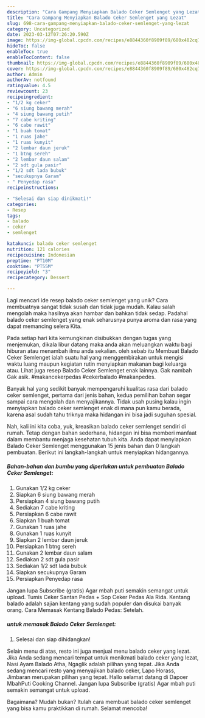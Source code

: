 ```yaml
---
description: "Cara Gampang Menyiapkan Balado Ceker Semlenget yang Lezat"
title: "Cara Gampang Menyiapkan Balado Ceker Semlenget yang Lezat"
slug: 698-cara-gampang-menyiapkan-balado-ceker-semlenget-yang-lezat
category: Uncategorized
date: 2023-03-12T07:26:20.590Z
image: https://img-global.cpcdn.com/recipes/e8844360f8909f89/680x482cq70/balado-ceker-semlenget-foto-resep-utama.jpg
hideToc: false
enableToc: true
enableTocContent: false
thumbnail: https://img-global.cpcdn.com/recipes/e8844360f8909f89/680x482cq70/balado-ceker-semlenget-foto-resep-utama.jpg
cover: https://img-global.cpcdn.com/recipes/e8844360f8909f89/680x482cq70/balado-ceker-semlenget-foto-resep-utama.jpg
author: Admin
authorAv: notfound
ratingvalue: 4.5
reviewcount: 23
recipeingredient:
- "1/2 kg ceker"
- "6 siung bawang merah"
- "4 siung bawang putih"
- "7 cabe kriting"
- "6 cabe rawit"
- "1 buah tomat"
- "1 ruas jahe"
- "1 ruas kunyit"
- "2 lembar daun jeruk"
- "1 btng sereh"
- "2 lembar daun salam"
- "2 sdt gula pasir"
- "1/2 sdt lada bubuk"
- "secukupnya Garam"
- " Penyedap rasa"
recipeinstructions:

- "Selesai dan siap dinikmati!"
categories:
- Resep
tags:
- balado
- ceker
- semlenget

katakunci: balado ceker semlenget 
nutrition: 121 calories
recipecuisine: Indonesian
preptime: "PT10M"
cooktime: "PT55M"
recipeyield: "3"
recipecategory: Dessert

---
```





Lagi mencari ide resep balado ceker semlenget yang unik? Cara membuatnya sangat tidak susah dan tidak juga mudah. Kalau salah mengolah maka hasilnya akan hambar dan bahkan tidak sedap. Padahal balado ceker semlenget yang enak seharusnya punya aroma dan rasa yang dapat memancing selera Kita.





Pada setiap hari kita kemungkinan disibukkan dengan tugas yang menjemukan, dikala libur datang maka anda akan meluangkan waktu bagi hiburan atau menambah ilmu anda sekalian. oleh sebab itu Membuat Balado Ceker Semlenget ialah suatu hal yang menggembirakan untuk mengisi waktu luang maupun kegiatan rutin menyiapkan makanan bagi keluarga atau. Lihat juga resep Balado Ceker Semlenget enak lainnya. Gak nambah Gak asik. #makancekerpedas #cekerbalado #makanpedes.

Banyak hal yang sedikit banyak mempengaruhi kualitas rasa dari balado ceker semlenget, pertama dari jenis bahan, kedua pemilihan bahan segar sampai cara mengolah dan menyajikannya. Tidak usah pusing kalau ingin menyiapkan balado ceker semlenget enak di mana pun kamu berada, karena asal sudah tahu triknya maka hidangan ini bisa jadi suguhan spesial.






Nah, kali ini kita coba, yuk, kreasikan balado ceker semlenget sendiri di rumah. Tetap dengan bahan sederhana, hidangan ini bisa memberi manfaat dalam membantu menjaga kesehatan tubuh kita. Anda dapat menyiapkan Balado Ceker Semlenget menggunakan 15 jenis bahan dan 0 langkah pembuatan. Berikut ini langkah-langkah untuk menyiapkan hidangannya.

<!--inarticleads1-->

##### Bahan-bahan dan bumbu yang diperlukan untuk pembuatan Balado Ceker Semlenget:

1. Gunakan 1/2 kg ceker
1. Siapkan 6 siung bawang merah
1. Persiapkan 4 siung bawang putih
1. Sediakan 7 cabe kriting
1. Persiapkan 6 cabe rawit
1. Siapkan 1 buah tomat
1. Gunakan 1 ruas jahe
1. Gunakan 1 ruas kunyit
1. Siapkan 2 lembar daun jeruk
1. Persiapkan 1 btng sereh
1. Gunakan 2 lembar daun salam
1. Sediakan 2 sdt gula pasir
1. Sediakan 1/2 sdt lada bubuk
1. Siapkan secukupnya Garam
1. Persiapkan  Penyedap rasa


Jangan lupa Subscribe (gratis) Agar mbah puti semakin semangat untuk upload. Tumis Ceker Santan Pedas + Sop Ceker Pedas Ala Rida. Kentang balado adalah sajian kentang yang sudah populer dan disukai banyak orang. Cara Memasak Kentang Balado Pedas: Setelah. 

<!--inarticleads2-->

#####  untuk memasak Balado Ceker Semlenget:


1. Selesai dan siap dihidangkan!

Selain menu di atas, resto ini juga menjual menu balado ceker yang lezat. Jika Anda sedang mencari tempat untuk menikmati balado ceker yang lezat, Nasi Ayam Balado Atha, Ngaglik adalah pilihan yang tepat. Jika Anda sedang mencari resto yang menyajikan balado ceker, Lapo Horass, Jimbaran merupakan pilihan yang tepat. Hallo selamat datang di Dapoer MbahPuti Cooking Channel. Jangan lupa Subscribe (gratis) Agar mbah puti semakin semangat untuk upload. 

Bagaimana? Mudah bukan? Itulah cara membuat balado ceker semlenget yang bisa kamu praktikkan di rumah. Selamat mencoba!
